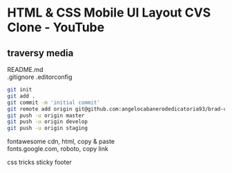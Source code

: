 # HTML & CSS Mobile UI Layout CVS Clone - YouTube

## traversy media

README.md</br>
.gitignore
.editorconfig

```bash
git init
git add .
git commit -m 'initial commit'
git remote add origin git@github.com:angelocabanerodedicatoria93/brad-cvs-mobile-first.git
git push -u origin master
git push -u origin develop
git push -u origin staging
```

fontawesome cdn, html, copy & paste</br>
fonts.google.com, roboto, copy link

css tricks sticky footer
